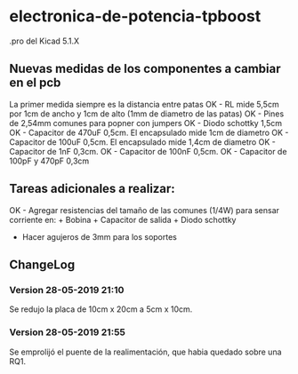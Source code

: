 # electronica-de-potencia-tpboost
.pro del Kicad 5.1.X

## Nuevas medidas de los componentes a cambiar en el pcb
La primer medida siempre es la distancia entre patas
OK - RL mide 5,5cm por 1cm de ancho y 1cm de alto (1mm de diametro de las patas)
OK - Pines de 2,54mm comunes para popner con jumpers 
OK - Diodo schottky 1,5cm
OK - Capacitor de 470uF 0,5cm. El encapsulado mide 1cm de diametro
OK - Capacitor de 100uF 0,5cm. El encapsulado mide 1,4cm de diametro
OK - Capacitor de 1nF 0,3cm.
OK - Capacitor de 100nF 0,5cm.
OK - Capacitor de 100pF y 470pF 0,3cm

## Tareas adicionales a realizar:
OK - Agregar resistencias del tamaño de las comunes (1/4W) para sensar corriente en:
	+ Bobina
	+ Capacitor de salida
	+ Diodo schottky
- Hacer agujeros de 3mm para los soportes



## ChangeLog
### Version 28-05-2019 21:10

Se redujo la placa de 10cm x 20cm a 5cm x 10cm.

### Version 28-05-2019 21:55

Se emprolijó el puente de la realimentación, que habia quedado sobre una RQ1.
